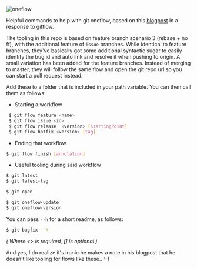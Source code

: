 ![oneflow](https://user-images.githubusercontent.com/544444/32192165-aad6f8e4-bdb3-11e7-89ea-c28c20fcd04c.png)

Helpful commands to help with git oneflow, based on this [blogpost](http://endoflineblog.com/oneflow-a-git-branching-model-and-workflow) in a response to gitflow.

The tooling in this repo is based on feature branch scenario 3 (rebase + no ff), with the additional feature of `issue` branches. While identical to feature branches, they've basically got some additional syntactic sugar to easily identify the bug id and auto link and resolve it when pushing to origin. A small variation has been added for the feature branches. Instead of merging to master, they will follow the same flow and open the git repo url so you can start a pull request instead.

Add these to a folder that is included in your path variable. You can then call them as follows:

- Starting a workflow
```sh
 $ git flow feature <name>
 $ git flow issue <id>
 $ git flow release  <version> [startingPoint]
 $ git flow hotfix <version> [tag]
 ```
 
 - Ending that workflow
 ```sh
 $ git flow finish [annotation]
 ```
 
 - Useful tooling during said workflow
 ```sh
 $ git latest
 $ git latest-tag
 
 $ git open
 
 $ git oneflow-update
 $ git oneflow-version
```

You can pass `--h` for a short readme, as follows:

```sh
$ git bugfix --h
```

_( Where <> is required, [] is optional )_


And yes, I do realize it's ironic he makes a note in his blogpost that he doesn't like tooling for flows like these.. :-)
